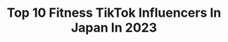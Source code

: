 ---
title: Top 10 Fitness TikTok Influencers In Japan In 2023
description: >-
  Find top fitness TikTok influencers in Japan in 2023. Most popular hashtags: #fitness #fyp #tiktok.
platform: TikTok
hits: 11
text_top: Analyze the best TikTok profiles on inBeat.
text_bottom: Our search engine has 11 TikTok influencers like this in Japan for you to pitch.
profiles:
  - username: "koshi072323123"
    fullname: >-
      Koshi 
    bio: >-
      インスタフォローしてくれるとはねて喜びます😊 koushi_0723_fitness
    location: "Japan"
    followers: 11500
    engagement: 216
    commentsToLikes: 0.043131
    id: ck9fycnvba56g0j7835mq85qj
    verified: false
    hashtags: "#tiktok, #facemagic, #savagelove, #jasonderulo"
  - username: "natsuki56612"
    fullname: >-
      NATSUKI
    bio: >-
      MARVELOUS所属 脳科学ストレッチ開発者🤗 ストレッチを受けたい方はお店に来てね👍 ⬇️⬇️⬇️
    location: "Japan"
    followers: 283800
    engagement: 293
    commentsToLikes: 0.036278
    id: ck9f1pt2l98oi0j78gqdzush5
    verified: true
    hashtags: "#capcut, #workout, #stretch, #mask"
  - username: "lobonoazoro"
    fullname: >-
      lobonoa
    bio: >-
      #Tipsygoblin here for laughs 18+ please dont spam like
    location: "Japan"
    followers: 63200
    engagement: 1784
    commentsToLikes: 0.059690
    id: ckbl26i62z5k50j23nyvatx7t
    verified: false
    hashtags: "#fireteamhorizon, #lobonoa, #rvb, #cosplay"
  - username: "yanpechi92"
    fullname: >-
      😈やんぺ😈92
    bio: >-
      ✨✨✨🥳❤おめでとうございます❤🥳✨✨✨ 🙋‍♂️このプロフィール開いた君は変態です🙋‍♂️ TikTokのギリギリセーフゾーンのエロさで投稿
    location: "Japan"
    followers: 22000
    engagement: 903
    commentsToLikes: 0.074489
    id: ckad7g87i41kn0i78xgvgso2u
    verified: false
    hashtags: "#fitnessboys, #hiphop, #jap, #vhs"
  - username: "amymoore_"
    fullname: >-
      💜 amymoore 💜
    bio: >-
      ♡ Features: 184 ♡ Instagram : amymoore_jp
    location: "Japan"
    followers: 964600
    engagement: 1378
    commentsToLikes: 0.018083
    id: ck8kghvc1ijd50j78m5chv07s
    verified: true
    hashtags: "#transition, #duetchain, #ogtransitioner, #fitness"
  - username: "ryuryu12345"
    fullname: >-
      りゅー/ Ryu
    bio: >-
      Instagram→ryusei_085 Tokyo🇯🇵20歳 膝を怪我しちゃいました🦵
    location: "Japan"
    followers: 119700
    engagement: 589
    commentsToLikes: 0.059737
    id: ckbvugcgvt25x0j23tf05kip7
    verified: false
    hashtags: "#muscle, #fitnessboys, #japanese, #fyp"
  - username: "bboynao"
    fullname: >-
      🔥NAO🔥
    bio: >-
      Dリーガー FULLCASTRAISERZ所属 Breakdance/Tricking/Streetworkout
    location: "Japan"
    followers: 40100
    engagement: 521
    commentsToLikes: 0.062921
    id: ckbkkgmutde6b0j235047jsvb
    verified: false
    hashtags: "#bboy, #foryourpage, #foryoupage, #acrobatics"
  - username: "shotabsprunger"
    fullname: >-
      Shotaaaa-san
    bio: >-
      Tryna bring more positivity and happiness into the world😇
    location: "Japan"
    followers: 161800
    engagement: 1973
    commentsToLikes: 0.013748
    id: ckc7q34d4vn890j23k0gjdqj9
    verified: false
    hashtags: "#halfjapanese, #livinginjapan, #japan, #fyp"
  - username: "dancer_zin"
    fullname: >-
      ZIN 
    bio: >-
      
    location: "Japan"
    followers: 3566
    engagement: 735
    commentsToLikes: 0.029846
    id: ck9tu9ntokg730j78ouyn4zfo
    verified: false
    hashtags: "#ayu, #kendama, #dance, #ayu22ndanniversary"
  - username: "pearls010"
    fullname: >-
      Pearly
    bio: >-
      👇click below link for shopping 👇
    location: "Japan"
    followers: 18700
    engagement: 299
    commentsToLikes: 0.038017
    id: ckfplzxtf17iq0j23mbz8c0dx
    verified: false
    hashtags: "#fashion, #jewelrybusiness, #seafood, #mussel"
---